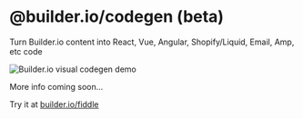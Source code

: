 # @builder.io/codegen (beta)

Turn Builder.io content into React, Vue, Angular, Shopify/Liquid, Email, Amp, etc code

![Builder.io visual codegen demo](https://imgur.com/FwLMdAY.gif)

More info coming soon...

Try it at [builder.io/fiddle](https://builder.io/fiddle)
